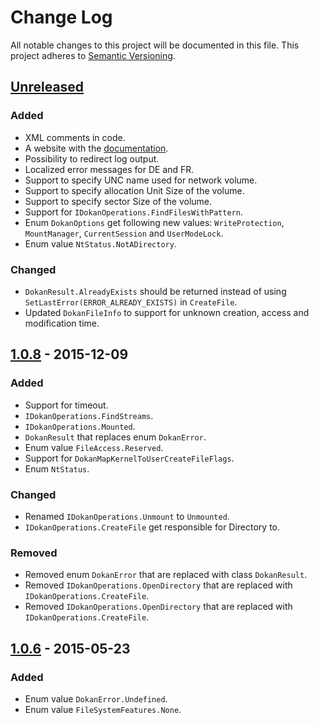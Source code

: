 # Change Log
All notable changes to this project will be documented in this file.
This project adheres to [Semantic Versioning](http://semver.org/).

## [Unreleased]
### Added
- XML comments in code.
- A website with the [documentation](https://dokan-dev.github.io/dokan-dotnet-doc/html/).
- Possibility to redirect log output.
- Localized error messages for DE and FR.
- Support to specify UNC name used for network volume.
- Support to specify allocation Unit Size of the volume.
- Support to specify sector Size of the volume.
- Support for ``IDokanOperations.FindFilesWithPattern``.
- Enum ``DokanOptions`` get following new values: ``WriteProtection``, ``MountManager``, ``CurrentSession`` and ``UserModeLock``.
- Enum value ``NtStatus.NotADirectory``.
### Changed
- ``DokanResult.AlreadyExists`` should be returned instead of using ``SetLastError(ERROR_ALREADY_EXISTS)`` in ``CreateFile``.
- Updated ``DokanFileInfo`` to support for unknown creation, access and modification time.
 
## [1.0.8] - 2015-12-09
### Added
- Support for timeout.
- ``IDokanOperations.FindStreams``.
- ``IDokanOperations.Mounted``.
- ``DokanResult`` that replaces enum ``DokanError``.
- Enum value ``FileAccess.Reserved``.
- Support for ``DokanMapKernelToUserCreateFileFlags``.
- Enum ``NtStatus``.
### Changed
- Renamed ``IDokanOperations.Unmount`` to ``Unmounted``.
- ``IDokanOperations.CreateFile`` get responsible for Directory to.
### Removed
- Removed enum ``DokanError`` that are replaced with class ``DokanResult``.
- Removed ``IDokanOperations.OpenDirectory`` that are replaced with ``IDokanOperations.CreateFile``.
- Removed ``IDokanOperations.OpenDirectory`` that are replaced with ``IDokanOperations.CreateFile``.

## [1.0.6] - 2015-05-23
### Added
- Enum value ``DokanError.Undefined``.
- Enum value ``FileSystemFeatures.None``.

[Unreleased]: https://github.com/dokan-dev/dokan-dotnet/compare/v1.0.8.0...HEAD
[1.0.8]: https://github.com/dokan-dev/dokan-dotnet/compare/1.0.6.0...v1.0.8.0
[1.0.6]: https://github.com/dokan-dev/dokan-dotnet/compare/19fb1d6cdad87fa6185626677fc5f44733af9896...1.0.6.0